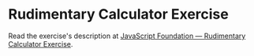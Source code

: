 
# Rudimentary Calculator Exercise

Read the exercise's description at [JavaScript Foundation — Rudimentary Calculator Exercise](https://www.codeguage.com/courses/js/rudimentary-calculator-exercise).